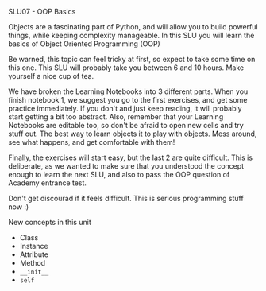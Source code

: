 SLU07 - OOP Basics 

Objects are a fascinating part of Python, and will allow you to build powerful things, while keeping complexity manageable. 
In this SLU you will learn the basics of Object Oriented Programming (OOP) 

Be warned, this topic can feel tricky at first, so expect to take some time on this one. 
This SLU will probably take you between 6 and 10 hours. Make yourself a nice cup of tea. 

We have broken the Learning Notebooks into 3 different parts. When you finish notebook 1, we suggest you go to the first exercises, and get some practice immediately. If you don't and just keep reading, it will probably start getting a bit too abstract. 
Also, remember that your Learning Notebooks are editable too, so don't be afraid to open new cells and try stuff out. The best way to learn objects it to play with objects. Mess around, see what happens, and get comfortable with them! 

Finally, the exercises will start easy, but the last 2 are quite difficult. This is deliberate, as we wanted to make sure that you understood the concept enough to learn the next SLU, and also to pass the OOP question of Academy entrance test. 

Don't get discourad if it feels difficult. This is serious programming stuff now :) 

New concepts in this unit
- Class 
- Instance
- Attribute 
- Method 
- `__init__`
- `self` 
